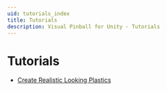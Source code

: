 ```yaml
---
uid: tutorials_index
title: Tutorials
description: Visual Pinball for Unity - Tutorials
---
```


# Tutorials

- [Create Realistic Looking Plastics](xref:plastics_with_blender)